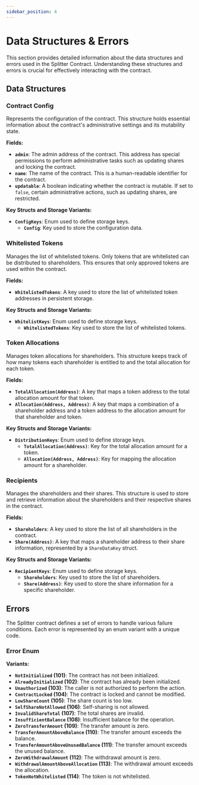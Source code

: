 ```yaml
---
sidebar_position: 4
---
```


# Data Structures & Errors

This section provides detailed information about the data structures and errors used in the Splitter Contract. Understanding these structures and errors is crucial for effectively interacting with the contract.

## Data Structures

### Contract Config

Represents the configuration of the contract. This structure holds essential information about the contract's administrative settings and its mutability state.

**Fields:**

- **`admin`**: The admin address of the contract. This address has special permissions to perform administrative tasks such as updating shares and locking the contract.
- **`name`**: The name of the contract. This is a human-readable identifier for the contract.
- **`updatable`**: A boolean indicating whether the contract is mutable. If set to `false`, certain administrative actions, such as updating shares, are restricted.

**Key Structs and Storage Variants:**

- **`ConfigKeys`**: Enum used to define storage keys.
  - **`Config`**: Key used to store the configuration data.

### Whitelisted Tokens

Manages the list of whitelisted tokens. Only tokens that are whitelisted can be distributed to shareholders. This ensures that only approved tokens are used within the contract.

**Fields:**

- **`WhitelistedTokens`**: A key used to store the list of whitelisted token addresses in persistent storage.

**Key Structs and Storage Variants:**

- **`WhitelistKeys`**: Enum used to define storage keys.
  - **`WhitelistedTokens`**: Key used to store the list of whitelisted tokens.

### Token Allocations

Manages token allocations for shareholders. This structure keeps track of how many tokens each shareholder is entitled to and the total allocation for each token.

**Fields:**

- **`TotalAllocation(Address)`**: A key that maps a token address to the total allocation amount for that token.
- **`Allocation(Address, Address)`**: A key that maps a combination of a shareholder address and a token address to the allocation amount for that shareholder and token.

**Key Structs and Storage Variants:**

- **`DistributionKeys`**: Enum used to define storage keys.
  - **`TotalAllocation(Address)`**: Key for the total allocation amount for a token.
  - **`Allocation(Address, Address)`**: Key for mapping the allocation amount for a shareholder.

### Recipients

Manages the shareholders and their shares. This structure is used to store and retrieve information about the shareholders and their respective shares in the contract.

**Fields:**

- **`Shareholders`**: A key used to store the list of all shareholders in the contract.
- **`Share(Address)`**: A key that maps a shareholder address to their share information, represented by a `ShareDataKey` struct.

**Key Structs and Storage Variants:**

- **`RecipientKeys`**: Enum used to define storage keys.
  - **`Shareholders`**: Key used to store the list of shareholders.
  - **`Share(Address)`**: Key used to store the share information for a specific shareholder.

## Errors

The Splitter contract defines a set of errors to handle various failure conditions. Each error is represented by an enum variant with a unique code.

### Error Enum

**Variants:**

- **`NotInitialized` (101)**: The contract has not been initialized.
- **`AlreadyInitialized` (102)**: The contract has already been initialized.
- **`Unauthorized` (103)**: The caller is not authorized to perform the action.
- **`ContractLocked` (104)**: The contract is locked and cannot be modified.
- **`LowShareCount` (105)**: The share count is too low.
- **`SelfShareNotAllowed` (106)**: Self-sharing is not allowed.
- **`InvalidShareTotal` (107)**: The total shares are invalid.
- **`InsufficientBalance` (108)**: Insufficient balance for the operation.
- **`ZeroTransferAmount` (109)**: The transfer amount is zero.
- **`TransferAmountAboveBalance` (110)**: The transfer amount exceeds the balance.
- **`TransferAmountAboveUnusedBalance` (111)**: The transfer amount exceeds the unused balance.
- **`ZeroWithdrawalAmount` (112)**: The withdrawal amount is zero.
- **`WithdrawalAmountAboveAllocation` (113)**: The withdrawal amount exceeds the allocation.
- **`TokenNotWhitelisted` (114)**: The token is not whitelisted.
